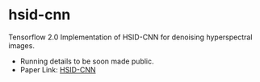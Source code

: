 # hsid-cnn
Tensorflow 2.0 Implementation of HSID-CNN for denoising hyperspectral images.

- Running details to be soon made public.
- Paper Link: [HSID-CNN](https://arxiv.org/pdf/1806.00183.pdf)
